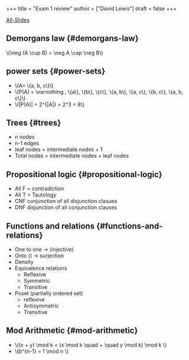 +++
title = "Exam 1 review"
author = ["David Lewis"]
draft = false
+++

[All-Slides](/ox-hugo/combine.pdf)


## Demorgans law {#demorgans-law}

\\(\neg (A \cup B) = \neg A \cap \neg B\\)


## power sets {#power-sets}

-   \\(A= \\{a, b, c\\}\\)
-   \\(P(A) = \varnothing , \\{a\\}, \\{b\\}, \\{c\\}, \\{a, b\\}, \\{a, c\\}, \\{b, c\\}, \\{a, b, c\\}\\)
-   \\(|P(A)| = 2^{|A|} = 2^3 = 8\\)


## Trees {#trees}

-   n nodes
-   n-1 edges
-   leaf nodes = intermediate nodes + 1
-   Total nodes = intermediate nodes + leaf nodes


## Propositional logic {#propositional-logic}

-   All F = contradiction
-   All T = Tautology
-   CNF conjunction of all disjunction clasues
-   DNF disjunction of all conjunction clauses


## Functions and relations {#functions-and-relations}

-   One to one -> (injective)
-   Onto () -> surjection
-   Density
-   Equivalence relations
    -   Reflexive
    -   Symmetric
    -   Transitive
-   Poset (partially ordered set)
    -   reflexive
    -   Antisymmetric
    -   Transitive


## Mod Arithmetic {#mod-arithmetic}

-   \\((x + y) \mod k = (x \mod k \quad + \quad y \mod k) \mod k \\)
-   \\(b^{n-1} = 1 \mod n \\)
